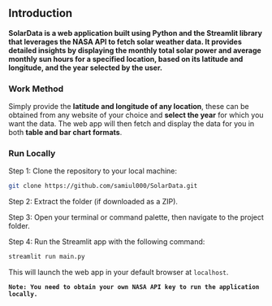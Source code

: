 ## Introduction
**SolarData is a web application built using Python and the Streamlit library that leverages the NASA API to fetch solar weather data. It provides detailed insights by displaying the monthly total solar power and average monthly sun hours for a specified location, based on its latitude and longitude, and the year selected by the user.**

### Work Method 
Simply provide the **latitude and longitude of any location**, these can be obtained from any website of your choice and **select the year** for which you want the data. The web app will then fetch and display the data for you in both **table and bar chart formats**.

### Run Locally
Step 1: Clone the repository to your local machine:
```bash
git clone https://github.com/samiul000/SolarData.git
```

Step 2: Extract the folder (if downloaded as a ZIP).

Step 3: Open your terminal or command palette, then navigate to the project folder.

Step 4: Run the Streamlit app with the following command:

```bash
streamlit run main.py
```
This will launch the web app in your default browser at ``localhost``.

**``Note: You need to obtain your own NASA API key to run the application locally.``**
